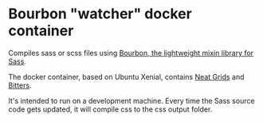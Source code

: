 # Bourbon "watcher" docker container

Compiles sass or scss files using [Bourbon, the lightweight mixin library for Sass](http://bourbon.io/).

The docker container, based on Ubuntu Xenial, contains [Neat Grids](https://neat.bourbon.io/) and [Bitters](http://bitters.bourbon.io/).

It's intended to run on a development machine. Every time the Sass source code gets updated, it will compile css to the css output folder.
